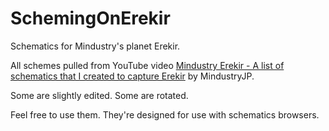 # SchemingOnErekir
Schematics for Mindustry's planet Erekir.

All schemes pulled from YouTube video [Mindustry Erekir - A list of schematics that I created to capture Erekir](https://youtu.be/PUTX0JY9omQ) by MindustryJP.

Some are slightly edited. Some are rotated.

Feel free to use them. They're designed for use with schematics browsers.
